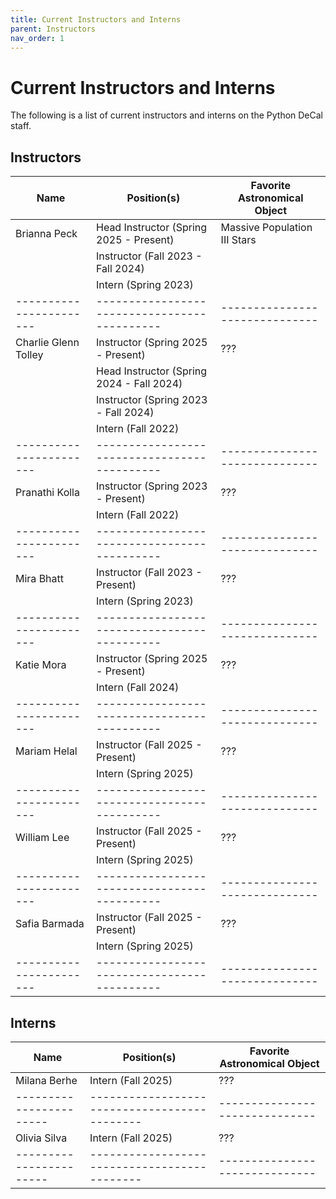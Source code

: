 ```yaml
---
title: Current Instructors and Interns
parent: Instructors
nav_order: 1
---
```


# Current Instructors and Interns

The following is a list of current instructors and interns on the Python DeCal staff. 

## Instructors

| Name                  | Position(s)                                | Favorite Astronomical Object |
|-----------------------|--------------------------------------------|------------------------------|
| Brianna Peck          | Head Instructor (Spring 2025 - Present)    | Massive Population III Stars | 
|                       | Instructor (Fall 2023 - Fall 2024)         |                              |
|                       | Intern (Spring 2023)                       |                              |
|-----------------------|--------------------------------------------|------------------------------|
| Charlie Glenn Tolley  | Instructor (Spring 2025 - Present)         | ???                          |
|                       | Head Instructor (Spring 2024 - Fall 2024)  |                              |
|                       | Instructor (Spring 2023 - Fall 2024)       |                              |
|                       | Intern (Fall 2022)                         |                              |
|-----------------------|--------------------------------------------|------------------------------|
| Pranathi Kolla        | Instructor (Spring 2023 - Present)         | ???                          |
|                       | Intern (Fall 2022)                         |                              |
|-----------------------|--------------------------------------------|------------------------------|
| Mira Bhatt            | Instructor (Fall 2023 - Present)           | ???                          |
|                       | Intern (Spring 2023)                       |                              |
|-----------------------|--------------------------------------------|------------------------------|
| Katie Mora            | Instructor (Spring 2025 - Present)         | ???                          |
|                       | Intern (Fall 2024)                         |                              |
|-----------------------|--------------------------------------------|------------------------------|
| Mariam Helal          | Instructor (Fall 2025 - Present)           | ???                          |
|                       | Intern (Spring 2025)                       |                              |
|-----------------------|--------------------------------------------|------------------------------|
| William Lee           | Instructor (Fall 2025 - Present)           | ???                          |
|                       | Intern (Spring 2025)                       |                              |
|-----------------------|--------------------------------------------|------------------------------|
| Safia Barmada         | Instructor (Fall 2025 - Present)           | ???                          |
|                       | Intern (Spring 2025)                       |                              |
|-----------------------|--------------------------------------------|------------------------------|


## Interns

| Name                  | Position(s)                                | Favorite Astronomical Object |
|-----------------------|--------------------------------------------|------------------------------|
| Milana Berhe          | Intern (Fall 2025)                         | ???                          |
|-----------------------|--------------------------------------------|------------------------------|
| Olivia Silva          | Intern (Fall 2025)                         | ???                          |
|-----------------------|--------------------------------------------|------------------------------|